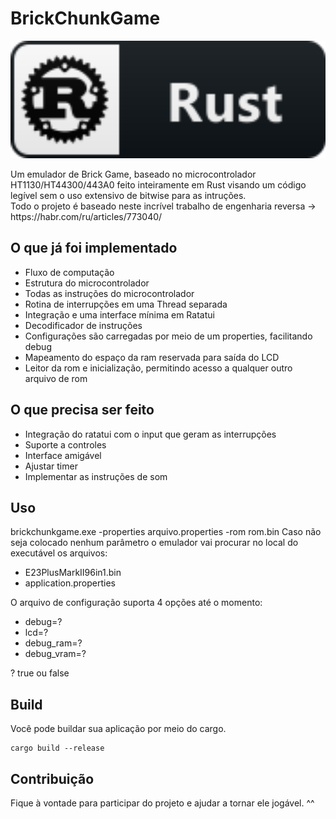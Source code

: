 # BrickChunkGame

<p align="center">
<img src="https://github.com/alvarowm/brickchunkgame/blob/master/rust_button_icon_151922.svg" width="512" height="188" />
</p>
Um emulador de Brick Game, baseado no microcontrolador HT1130/HT44300/443A0 feito inteiramente em Rust visando um código legível sem o uso extensivo de bitwise para as intruções.
<br>Todo o projeto é baseado neste incrível trabalho de engenharia reversa -> https://habr.com/ru/articles/773040/


## O que já foi implementado
- Fluxo de computação
- Estrutura do microcontrolador
- Todas as instruções do microcontrolador
- Rotina de interrupções em uma Thread separada
- Integração e uma interface mínima em Ratatui
- Decodificador de instruções
- Configurações são carregadas por meio de um properties, facilitando debug
- Mapeamento do espaço da ram reservada para saída do LCD
- Leitor da rom e inicialização, permitindo acesso a qualquer outro arquivo de rom

## O que precisa ser feito
- Integração do ratatui com o input que geram as interrupções
- Suporte a controles
- Interface amigável
- Ajustar timer
- Implementar as instruções de som

## Uso

brickchunkgame.exe -properties arquivo.properties -rom rom.bin
Caso não seja colocado nenhum parâmetro o emulador vai procurar no local do executável os arquivos:
- E23PlusMarkII96in1.bin
- application.properties

O arquivo de configuração suporta 4 opções até o momento:
- debug=?
- lcd=?
- debug_ram=?
- debug_vram=?

? true ou false

## Build
Você pode buildar sua aplicação por meio do cargo.
```
cargo build --release
```

## Contribuição

Fique à vontade para participar do projeto e ajudar a tornar ele jogável. ^^
